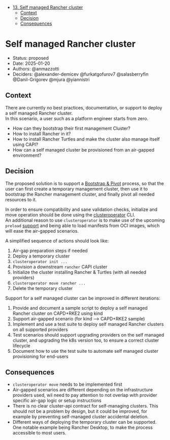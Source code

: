 <!-- START doctoc generated TOC please keep comment here to allow auto update -->
<!-- DON'T EDIT THIS SECTION, INSTEAD RE-RUN doctoc TO UPDATE -->

- [13. Self managed Rancher cluster](#title)
  - [Context](#context)
  - [Decision](#decision)
  - [Consequences](#consequences)

<!-- END doctoc generated TOC please keep comment here to allow auto update -->

# Self managed Rancher cluster

- Status: proposed
- Date: 2025-01-20
- Authors: @anmazzotti
- Deciders: @alexander-demicev @furkatgofurov7 @salasberryfin @Danil-Grigorev @mjura @yiannistri

## Context

There are currently no best practices, documentation, or support to deploy a self managed Rancher cluster.  
In this scenario, a user such as a platform engineer starts from zero.  

- How can they bootstrap their first management Cluster?
- How to install Rancher in it?
- How to install Rancher Turtles and make the cluster also manage itself using CAPI?
- How can a self managed cluster be provisioned from an air-gapped environment?

## Decision

The proposed solution is to support a [Bootstrap & Pivot](https://cluster-api.sigs.k8s.io/clusterctl/commands/move.html#bootstrap--pivot) process, so that the user can first create a temporary management cluster, then use it to bootstrap the Rancher management cluster, and finally pivot all needed resources to it.  

In order to ensure compatibility and sane validation checks, initialize and move operation should be done using the [clusteroperator](https://github.com/kubernetes-sigs/cluster-api-operator/tree/main/cmd/plugin/cmd) CLI.  
An additional reason to use `clusteroperator` is to make use of the upcoming `preload` [support](https://github.com/kubernetes-sigs/cluster-api-operator/pull/683) and being able to load manifests from OCI images, which will ease the air-gapped scenarios.  

A simplified sequence of actions should look like:

1. Air-gap preparation steps if needed
1. Deploy a temporary cluster
1. `clusteroperator init ...`
1. Provision a downstream `rancher` CAPI cluster
1. Initialize the cluster installing Rancher & Turtles (with all needed providers)
1. `clusteroperator move rancher ...`
1. Delete the temporary cluster

Support for a self managed cluster can be improved in different iterations:

1. Provide and document a sample script to deploy a self managed Rancher cluster on CAPD+RKE2 using kind
1. Support air-gapped scenario (for kind --> CAPD+RKE2 sample)
1. Implement and use a test suite to deploy self managed Rancher clusters on all supported providers
1. Test scenarios should support upgrading providers on the self managed cluster, and upgrading the k8s version too, to ensure a correct cluster lifecycle
1. Document how to use the test suite to automate self managed cluster provisioning for end-users

## Consequences

- `clusteroperator move` needs to be implemented first
- Air-gapped scenarios are different depending on the infrastructure providers used, wil need to pay attention to not overlap with provider specific air-gap logic or setup instructions
- There is no clear cluster-api contract for self-managing clusters. This should not be a problem by design, but it could be improved, for example by preventing self-managed cluster accidental deletion.
- Different ways of deploying the temporary cluster can be supported. One notable example being Rancher Desktop, to make the process accessible to most users.

